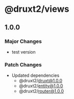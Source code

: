 # @druxt2/views

## 1.0.0

### Major Changes

- test version

### Patch Changes

- Updated dependencies
  - @druxt2/druxt@1.0.0
  - @druxt2/entity@1.0.0
  - @druxt2/router@1.0.0
